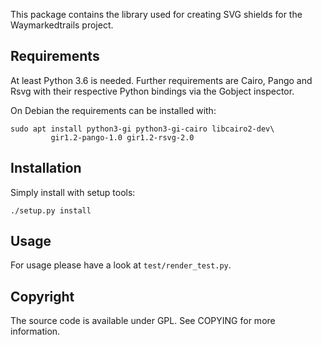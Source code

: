 This package contains the library used for creating SVG shields for the
Waymarkedtrails project.

Requirements
------------

At least Python 3.6 is needed. Further requirements are Cairo, Pango
and Rsvg with their respective Python bindings via the Gobject inspector.

On Debian the requirements can be installed with:

    sudo apt install python3-gi python3-gi-cairo libcairo2-dev\
             gir1.2-pango-1.0 gir1.2-rsvg-2.0


Installation
------------

Simply install with setup tools:

    ./setup.py install

Usage
-----

For usage please have a look at `test/render_test.py`.

Copyright
---------

The source code is available under GPL. See COPYING for more information.

